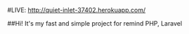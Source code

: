 #LIVE: http://quiet-inlet-37402.herokuapp.com/

##Hi!
It's my fast and simple project for remind PHP, Laravel
